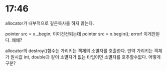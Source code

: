# 17:46

allocator가 내부적으로 깊은복사를 하지 않는다.

pointer src = x._begin;				이이건건되는데
pointer src = x.begin(); error!		이게안된다. 왜왜?

allocator의 destroy()함수는 가리키는 객체의 소멸자를 호출한다.
만약 가리키는 객체가 원시값 int, double과 같이 소멸자가 없는 타입이면 소멸자를 호추할수없다.
어떻게 구분?